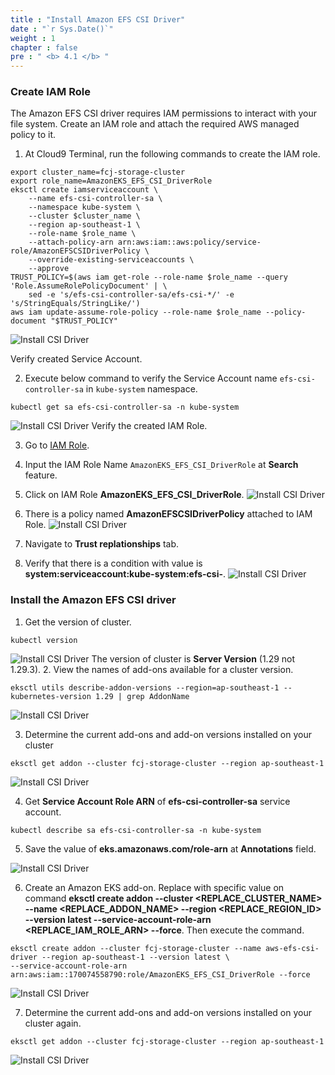 ```yaml
---
title : "Install Amazon EFS CSI Driver"
date : "`r Sys.Date()`"
weight : 1
chapter : false
pre : " <b> 4.1 </b> "
---
```


### Create IAM Role
The Amazon EFS CSI driver requires IAM permissions to interact with your file system. Create an IAM role and attach the required AWS managed policy to it.
1. At Cloud9 Terminal, run the following commands to create the IAM role.
```
export cluster_name=fcj-storage-cluster
export role_name=AmazonEKS_EFS_CSI_DriverRole
eksctl create iamserviceaccount \
    --name efs-csi-controller-sa \
    --namespace kube-system \
    --cluster $cluster_name \
    --region ap-southeast-1 \
    --role-name $role_name \
    --attach-policy-arn arn:aws:iam::aws:policy/service-role/AmazonEFSCSIDriverPolicy \
    --override-existing-serviceaccounts \
    --approve
TRUST_POLICY=$(aws iam get-role --role-name $role_name --query 'Role.AssumeRolePolicyDocument' | \
    sed -e 's/efs-csi-controller-sa/efs-csi-*/' -e 's/StringEquals/StringLike/')
aws iam update-assume-role-policy --role-name $role_name --policy-document "$TRUST_POLICY"
```
![Install CSI Driver](../../images/4.eksstoragewithefs/4.1.installecsidriver/4.1.1.installecsidriver.png?pc=60pt)

Verify created Service Account.

2. Execute below command to verify the Service Account name ```efs-csi-controller-sa``` in ```kube-system``` namespace.
```
kubectl get sa efs-csi-controller-sa -n kube-system
```
![Install CSI Driver](../../images/4.eksstoragewithefs/4.1.installecsidriver/4.1.2.installecsidriver.png?pc=60pt)
Verify the created IAM Role.

3. Go to [IAM Role](https://us-east-1.console.aws.amazon.com/iam/home?region=ap-southeast-1#/roles).
4. Input the IAM Role Name ```AmazonEKS_EFS_CSI_DriverRole``` at **Search** feature.
5. Click on IAM Role **AmazonEKS_EFS_CSI_DriverRole**.
![Install CSI Driver](../../images/4.eksstoragewithefs/4.1.installecsidriver/4.1.3.installecsidriver.png?pc=60pt)

6. There is a policy named **AmazonEFSCSIDriverPolicy** attached to IAM Role.
![Install CSI Driver](../../images/4.eksstoragewithefs/4.1.installecsidriver/4.1.4.installecsidriver.png?pc=60pt)

5. Navigate to **Trust replationships** tab.
6. Verify that there is a condition with value is **system:serviceaccount:kube-system:efs-csi-**.
![Install CSI Driver](../../images/4.eksstoragewithefs/4.1.installecsidriver/4.1.5.installecsidriver.png?pc=60pt)

### Install the Amazon EFS CSI driver
1. Get the version of cluster.
```
kubectl version
```

![Install CSI Driver](../../images/4.eksstoragewithefs/4.1.installecsidriver/4.1.6.installecsidriver.png?pc=60pt)
The version of cluster is **Server Version** (1.29 not 1.29.3).
2. View the names of add-ons available for a cluster version.
```
eksctl utils describe-addon-versions --region=ap-southeast-1 --kubernetes-version 1.29 | grep AddonName
```
![Install CSI Driver](../../images/4.eksstoragewithefs/4.1.installecsidriver/4.1.7.installecsidriver.png?pc=60pt)


3. Determine the current add-ons and add-on versions installed on your cluster
```
eksctl get addon --cluster fcj-storage-cluster --region ap-southeast-1
```
![Install CSI Driver](../../images/4.eksstoragewithefs/4.1.installecsidriver/4.1.10.installecsidriver.png?pc=60pt)


4. Get **Service Account Role ARN** of **efs-csi-controller-sa** service account.
```
kubectl describe sa efs-csi-controller-sa -n kube-system 
```
5. Save the value of **eks.amazonaws.com/role-arn** at **Annotations** field.

![Install CSI Driver](../../images/4.eksstoragewithefs/4.1.installecsidriver/4.1.8.installecsidriver.png?pc=60pt)

6. Create an Amazon EKS add-on. Replace with specific value on command **eksctl create addon --cluster <REPLACE_CLUSTER_NAME> --name <REPLACE_ADDON_NAME> --region <REPLACE_REGION_ID> --version latest --service-account-role-arn <REPLACE_IAM_ROLE_ARN> --force**. Then execute the command.
```
eksctl create addon --cluster fcj-storage-cluster --name aws-efs-csi-driver --region ap-southeast-1 --version latest \
--service-account-role-arn arn:aws:iam::170074558790:role/AmazonEKS_EFS_CSI_DriverRole --force
```
![Install CSI Driver](../../images/4.eksstoragewithefs/4.1.installecsidriver/4.1.9.installecsidriver.png?pc=60pt)

7. Determine the current add-ons and add-on versions installed on your cluster again.
```
eksctl get addon --cluster fcj-storage-cluster --region ap-southeast-1
```
![Install CSI Driver](../../images/4.eksstoragewithefs/4.1.installecsidriver/4.1.11.installecsidriver.png?pc=60pt)